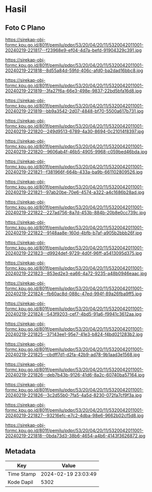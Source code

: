 # Hasil

## Foto C Plano

https://sirekap-obj-formc.kpu.go.id/801f/pemilu/pdpr/53/20/04/20/11/5320042011001-20240219-221817--f23968e9-ef04-4d7a-befd-91904329c391.jpg

https://sirekap-obj-formc.kpu.go.id/801f/pemilu/pdpr/53/20/04/20/11/5320042011001-20240219-221818--8d55a84d-59fd-406c-afd0-ba2dad16bbc8.jpg

https://sirekap-obj-formc.kpu.go.id/801f/pemilu/pdpr/53/20/04/20/11/5320042011001-20240219-221819--3fa27f6a-66e3-498e-9837-22bd5bfa16d8.jpg

https://sirekap-obj-formc.kpu.go.id/801f/pemilu/pdpr/53/20/04/20/11/5320042011001-20240219-221819--bb9a3542-2d07-4848-bf70-5500a617b731.jpg

https://sirekap-obj-formc.kpu.go.id/801f/pemilu/pdpr/53/20/04/20/11/5320042011001-20240219-221820--249d9513-6789-4a30-8694-0c21014f8397.jpg

https://sirekap-obj-formc.kpu.go.id/801f/pemilu/pdpr/53/20/04/20/11/5320042011001-20240219-221820--9606ab4f-46b5-4905-9968-c059bed46bda.jpg

https://sirekap-obj-formc.kpu.go.id/801f/pemilu/pdpr/53/20/04/20/11/5320042011001-20240219-221821--f381966f-664b-433a-ba9b-661102809526.jpg

https://sirekap-obj-formc.kpu.go.id/801f/pemilu/pdpr/53/20/04/20/11/5320042011001-20240219-221821--97ab20be-70e6-4574-a322-a4c1686b28ad.jpg

https://sirekap-obj-formc.kpu.go.id/801f/pemilu/pdpr/53/20/04/20/11/5320042011001-20240219-221822--227ad756-8a7d-453b-884b-20b8e0cc739c.jpg

https://sirekap-obj-formc.kpu.go.id/801f/pemilu/pdpr/53/20/04/20/11/5320042011001-20240219-221822--9148aa8e-160d-4bfb-b7af-a905b2bbb26f.jpg

https://sirekap-obj-formc.kpu.go.id/801f/pemilu/pdpr/53/20/04/20/11/5320042011001-20240219-221823--d9924def-9729-4d0f-96ff-a5413095d375.jpg

https://sirekap-obj-formc.kpu.go.id/801f/pemilu/pdpr/53/20/04/20/11/5320042011001-20240219-221823--853ed2e3-ea66-4a72-9235-a48b0946eaac.jpg

https://sirekap-obj-formc.kpu.go.id/801f/pemilu/pdpr/53/20/04/20/11/5320042011001-20240219-221824--fb60ac8d-088c-47ed-994f-89a26fba9ff5.jpg

https://sirekap-obj-formc.kpu.go.id/801f/pemilu/pdpr/53/20/04/20/11/5320042011001-20240219-221824--543f9203-cef7-4bd5-91a6-f9941c3612aa.jpg

https://sirekap-obj-formc.kpu.go.id/801f/pemilu/pdpr/53/20/04/20/11/5320042011001-20240219-221825--37143ee1-95e7-41e3-b824-f4bd021283b2.jpg

https://sirekap-obj-formc.kpu.go.id/801f/pemilu/pdpr/53/20/04/20/11/5320042011001-20240219-221825--cbdff7d1-d2fa-42b9-ad78-9b1aad3e1568.jpg

https://sirekap-obj-formc.kpu.go.id/801f/pemilu/pdpr/53/20/04/20/11/5320042011001-20240219-221826--deb7b43b-9126-41d6-8a2c-60740ba57164.jpg

https://sirekap-obj-formc.kpu.go.id/801f/pemilu/pdpr/53/20/04/20/11/5320042011001-20240219-221826--3c2d55b0-7fa5-4a5d-8230-072fa7cf9f3a.jpg

https://sirekap-obj-formc.kpu.go.id/801f/pemilu/pdpr/53/20/04/20/11/5320042011001-20240219-221827--93216efc-e7c2-4dba-98e6-9662b02cf5d8.jpg

https://sirekap-obj-formc.kpu.go.id/801f/pemilu/pdpr/53/20/04/20/11/5320042011001-20240219-221818--0bda73d3-38b6-4654-a4b6-4143f3626872.jpg


## Metadata

| Key        | Value               |
| ---------- | ------------------- |
| Time Stamp | 2024-02-19 23:03:49 |
| Kode Dapil | 5302                |



